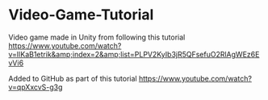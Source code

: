 # Video-Game-Tutorial
Video game made in Unity from following this tutorial https://www.youtube.com/watch?v=IlKaB1etrik&amp;index=2&amp;list=PLPV2KyIb3jR5QFsefuO2RlAgWEz6EvVi6

Added to GitHub as part of this tutorial https://www.youtube.com/watch?v=qpXxcvS-g3g

